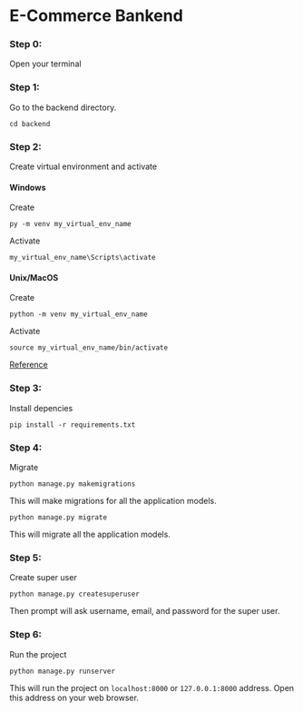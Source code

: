 # E-Commerce Bankend

### Step 0:
Open your terminal

### Step 1:
Go to the backend directory.
```
cd backend
```

### Step 2:
Create virtual environment and activate
#### Windows
Create
```
py -m venv my_virtual_env_name
```
Activate
```
my_virtual_env_name\Scripts\activate
```

#### Unix/MacOS
Create
```
python -m venv my_virtual_env_name
```
Activate
```
source my_virtual_env_name/bin/activate
```

[Reference](https://github.com/rkshaon/software-engineering-preparation/tree/master/languages/Python/000_environment)

### Step 3:
Install depencies
```
pip install -r requirements.txt
```

### Step 4:
Migrate
```
python manage.py makemigrations
```
This will make migrations for all the application models.

```
python manage.py migrate
```
This will migrate all the application models.


### Step 5:
Create super user
```
python manage.py createsuperuser
```
Then prompt will ask username, email, and password for the super user.

### Step 6:
Run the project
```
python manage.py runserver
```
This will run the project on `localhost:8000` or `127.0.0.1:8000` address. Open this address on your web browser.